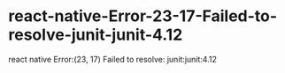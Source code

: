# react-native-Error-23-17-Failed-to-resolve-junit-junit-4.12
react native Error:(23, 17) Failed to resolve: junit:junit:4.12

